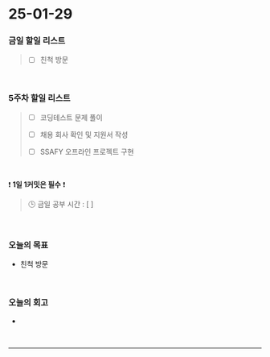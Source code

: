 # 25-01-29

### 금일 할일 리스트

> - [ ] 친척 방문

<br/>

### 5주차 할일 리스트

> - [ ] 코딩테스트 문제 풀이
>
> - [ ] 채용 회사 확인 및 지원서 작성
>
> - [ ] SSAFY 오프라인 프로젝트 구현

<br/>

❗ **1일 1커밋은 필수** ❗

> 🕒 금일 공부 시간 : [  ]

<br/>

### 오늘의 목표
- 친척 방문

<br>

### 오늘의 회고
- 

<br/>

---
